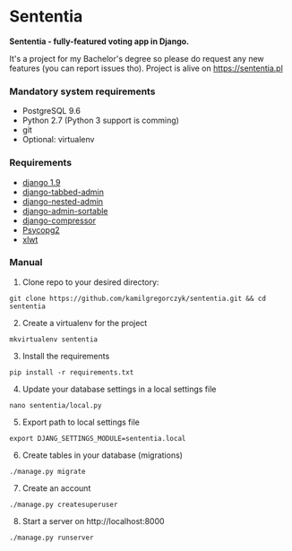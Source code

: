 # Sententia
**Sententia - fully-featured voting app in Django.** 

It's a project for my Bachelor's degree so please do request any new features (you can report issues tho). Project is alive on https://sententia.pl

### Mandatory system requirements
* PostgreSQL 9.6
* Python 2.7 (Python 3 support is comming)
* git
* Optional: virtualenv

### Requirements
* [django 1.9](https://docs.djangoproject.com/en/1.9/)
* [django-tabbed-admin](https://pypi.python.org/pypi/django-tabbed-admin/1.0.0)
* [django-nested-admin](https://github.com/theatlantic/django-nested-admin)
* [django-admin-sortable](https://pypi.python.org/pypi/django-admin-sortable/)
* [django-compressor](https://django-compressor.readthedocs.io)
* [Psycopg2](https://pypi.python.org/pypi/psycopg2)
* [xlwt](http://xlwt.readthedocs.org/en/latest/)

### Manual
1. Clone repo to your desired directory:
```
git clone https://github.com/kamilgregorczyk/sententia.git && cd sententia
```
2. Create a virtualenv for the project
```
mkvirtualenv sententia
```
3. Install the requirements
```
pip install -r requirements.txt
```
4. Update your database settings in a local settings file
```
nano sententia/local.py
```
5. Export path to local settings file
```
export DJANG_SETTINGS_MODULE=sententia.local
```
6. Create tables in your database (migrations)
```
./manage.py migrate
```
7. Create an account
```
./manage.py createsuperuser
```
8. Start a server on http://localhost:8000
```
./manage.py runserver
```

